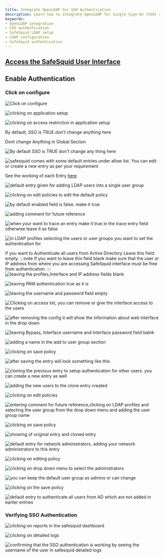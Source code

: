 ```yaml
---
title: Integrate OpenLDAP for SSO Authentication
description: Learn how to integrate OpenLDAP for Single Sign-On (SSO) authentication in SafeSquid. This guide covers configuring LDAP settings, creating user groups, and verifying SSO authentication.
keywords:
- OpenLDAP integration
- SSO authentication
- SafeSquid LDAP setup
- LDAP configuration
- SafeSquid authentication
---
```


## [Access the SafeSquid User Interface](/docs/08-SafeSquid%20Interface/Accessing%20the%20SafeSquid%20Interface.md)
## Enable Authentication
### Click on configure
![Click on configure](/img/How_To/Enable_authentication_for_LDAP_users/image1.webp)

![clicking on application setup](/img/How_To/Enable_authentication_for_LDAP_users/image2.webp)

![clicking on access restriction in application setup ](/img/How_To/Enable_authentication_for_LDAP_users/image3.webp)

By default, SSO is TRUE don't change anything here

Dont change Anything in Global Section

![By default SSO is TRUE don't change any thing here](/img/How_To/Enable_authentication_for_LDAP_users/image4.webp)

![safesquid comes with some default entries under allow list. You can edit or create a new entry as per your requirement](/img/How_To/Enable_authentication_for_LDAP_users/image5.webp)

See the working of each Entry [here](https://help.safesquid.com/portal/en/kb/articles/working-of-default-entries-in-access-restrictions)

![default entry given for adding LDAP users into a single user group](/img/How_To/Enable_authentication_for_LDAP_users/image6.webp)

![clicking on edit policies to edit the default policy](/img/How_To/Enable_authentication_for_LDAP_users/image7.webp)

![by default enabled field is false. make it true ](/img/How_To/Enable_authentication_for_LDAP_users/image8.webp)

![adding comment for future reference](/img/How_To/Enable_authentication_for_LDAP_users/image9.webp)

![when your want to trace an entry make it true in the trace entry field otherwise leave it as false](/img/How_To/Enable_authentication_for_LDAP_users/image10.webp)

![in LDAP profiles selecting the users or user groups you want to set the authentication for](/img/How_To/Enable_authentication_for_LDAP_users/image11.webp)

If you want to Authenticate all users from Active Directory Leave this field empty.
:::note
If you want to leave this field blank make sure that the user or IP address from where you are accessing SafeSquid interface must be free from authentication.
:::
![leaving the profiles,Interface and IP address fields blank](/img/How_To/Enable_authentication_for_LDAP_users/image12.webp)

![leaving PAM authentication true as it is](/img/How_To/Enable_authentication_for_LDAP_users/image13.webp)

![leaving the username and password field empty](/img/How_To/Enable_authentication_for_LDAP_users/image14.webp)

![Clicking on access list, you can remove or give the interface access to the users](/img/How_To/Enable_authentication_for_LDAP_users/image15.webp)

![after removing the config it will show the information about web interface in the drop down](/img/How_To/Enable_authentication_for_LDAP_users/image16.webp)

![leaving Bypass, Interface username and Interface password field balnk](/img/How_To/Enable_authentication_for_LDAP_users/image17.webp)

![adding a name in the add to user group section](/img/How_To/Enable_authentication_for_LDAP_users/image18.webp)

![clicking on save policy](/img/How_To/Enable_authentication_for_LDAP_users/image19.webp)

![after saving the entry will look something like this](/img/How_To/Enable_authentication_for_LDAP_users/image20.webp)

![cloning the previous entry to setup authentication for other users. you can create a new entry as well ](/img/How_To/Enable_authentication_for_LDAP_users/image21.webp)

![adding the new users to the clone entry created](/img/How_To/Enable_authentication_for_LDAP_users/image22.webp)

![clicking on edit policies](/img/How_To/Enable_authentication_for_LDAP_users/image23.webp)

![entering comment for future reference,clicking on LDAP profiles and selecting the user group from the drop down menu and adding the user group name ](/img/How_To/Enable_authentication_for_LDAP_users/image24.webp)

![clicking on save policy](/img/How_To/Enable_authentication_for_LDAP_users/image25.webp)

![showing of original entry and cloned entry](/img/How_To/Enable_authentication_for_LDAP_users/image26.webp)

![default entry for network administrators. adding your network administrators to this entry](/img/How_To/Enable_authentication_for_LDAP_users/image27.webp)

![clicking on editing policy](/img/How_To/Enable_authentication_for_LDAP_users/image28.webp)

![clicking on drop down menu to select the administrators](/img/How_To/Enable_authentication_for_LDAP_users/image29.webp)

![you can keep the default user group as admins or can change](/img/How_To/Enable_authentication_for_LDAP_users/image30.webp)

![clicking on the save policy](/img/How_To/Enable_authentication_for_LDAP_users/image31.webp)

![default entry to authenticate all users from AD which are not added in earlier entries](/img/How_To/Enable_authentication_for_LDAP_users/image32.webp)

### Verifying SSO Authentication 
![clicking on reports in the safesquid dashboard](/img/How_To/Enable_authentication_for_LDAP_users/image33.webp)

![clicking on detailed logs](/img/How_To/Enable_authentication_for_LDAP_users/image34.webp)

![confirming that the SSO authentication is working by seeing the username of the user in safesquid detailed logs](/img/How_To/Enable_authentication_for_LDAP_users/image35.webp)

